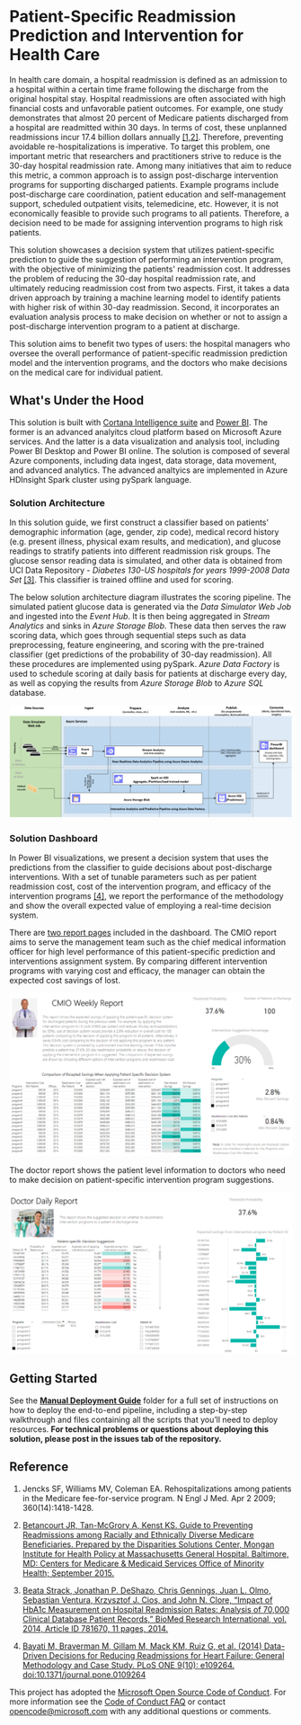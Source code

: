 # Patient-Specific Readmission Prediction and Intervention for Health Care 

In health care domain, a hospital readmission is defined as an admission to a hospital within a certain time frame following the discharge from the original hospital stay. Hospital readmissions are often associated with high financial costs and unfavorable patient outcomes. For example,  one study demonstrates that almost 20 percent of Medicare patients discharged from a hospital are readmitted within 30 days. In terms of cost, these unplanned readmissions incur 17.4 billion dollars annually [[1,2]](#reference). Therefore, preventing avoidable re-hospitalizations is imperative. To target this problem, one important metric that researchers and practitioners strive to reduce is the 30-day hospital readmission rate. Among many initiatives that aim to reduce this metric, a common approach is to assign post-discharge intervention programs for supporting discharged patients. Example programs include post-discharge care coordination, patient education and self-management support, scheduled outpatient visits, telemedicine, etc. However, it is not economically feasible to provide such programs to all patients. Therefore, a decision need to be made for assigning intervention programs to high risk patients.


This solution showcases a decision system that utilizes patient-specific prediction to guide the suggestion of performing an intervention program, with the objective of minimizing the patients' readmission cost. It addresses the problem of reducing the 30-day hospital readmission rate, and ultimately reducing readmission cost from two aspects. First, it takes a data driven approach by training a machine learning model to identify patients with higher risk of within 30-day readmission. Second, it incorporates an evaluation analysis process to make decision on whether or not to assign a post-discharge intervention program to a patient at discharge.

This solution aims to benefit two types of users: the hospital managers who oversee the  overall performance of patient-specific readmission prediction model and the intervention programs, and the doctors who make decisions on the medical care for individual patient.


## What's Under the Hood     

This solution is built with [Cortana Intelligence suite](https://azure.microsoft.com/en-us/suites/cortana-intelligence-suite/) and [Power BI](https://powerbi.microsoft.com/en-us/what-is-power-bi/). The former is an advanced analyitcs cloud platform based on Microsoft Azure services. And the latter is a data visualization and analysis tool, including Power BI Desktop and Power BI online. The solution is composed of several Azure components, including data ingest, data storage, data movement, and advanced analytics. The advanced analtyics are implemented in Azure HDInsight Spark cluster using pySpark language.


### Solution Architecture

In this solution guide, we first construct a classifier based on patients’ demographic information (age, gender, zip code), medical record history (e.g. present illness, physical exam results, and medication), and glucose readings to stratify patients into different readmission risk groups. The glucose sensor reading data is simulated, and other data is obtained from UCI Data Repository - *Diabetes 130-US hospitals for years 1999-2008 Data Set* [[3]](#reference). This classifier is trained offline and used for scoring. 

The below solution architecture diagram illustrates the scoring pipeline. The simulated patient glucose data is generated via the *Data Simulator Web Job* and ingested into the *Event Hub*. It is then being aggregated in *Stream Analytics* and sinks in *Azure Storage Blob*. These data then serves the raw scoring data, which goes through sequential steps such as data preprocessing, feature engineering, and scoring with the pre-trained classifier (get predictions of the probability of 30-day readmission). All these procedures are implemented using pySpark. *Azure Data Factory* is used to schedule scoring at daily basis for patients at discharge every day, as well as copying the results from *Azure Storage Blob* to *Azure SQL* database.

![Solution Diagram Picture](./resource/solutiondiagrampicture.PNG)

### Solution Dashboard 

In Power BI visualizations, we present a decision system that uses the predictions from the classifier to guide decisions about post-discharge interventions. With a set of tunable parameters such as per patient readmission cost, cost of the intervention program, and efficacy of the intervention programs [[4]](*reference), we report the performance of the methodology and show the overall expected value of employing a real-time decision system.


There are [two report pages](https://msit.powerbi.com/view?r=eyJrIjoiZjJjOTkyM2QtYTU4OS00NDU5LThkMjctNThjM2VlOGJmNWVlIiwidCI6IjcyZjk4OGJmLTg2ZjEtNDFhZi05MWFiLTJkN2NkMDExZGI0NyIsImMiOjV9) included in the dashboard. The CMIO report aims to serve the management team such as the chief medical information officer for high level performance of this patient-specific prediction and interventions assignment system. By comparing different intervention programs with varying cost and efficacy, the manager can obtain the expected cost savings of lost.  


![CMIO Report](./resource/CMIOReport.PNG)

The doctor report shows the patient level information to doctors who need to make decision on patient-specific intervention program suggestions. 


![Doctor Report](./resource/DoctorDailyReport.PNG)




## Getting Started

See the **[Manual Deployment Guide](https://github.com/Azure/cortana-intelligence-readmissionprediction/tree/master/Spark/Technical%20Deployment%20Guide)** folder for a full set of instructions on how to deploy the end-to-end pipeline, including a step-by-step walkthrough and files containing all the scripts that you’ll need to deploy resources. **For technical problems or questions about deploying this solution, please post in the issues tab of the repository.**




## Reference

1.  Jencks SF, Williams MV, Coleman EA. Rehospitalizations among patients in the Medicare fee-for-service program. N Engl J Med. Apr 2 2009; 360(14):1418-1428. 

2.  [Betancourt JR, Tan-McGrory A, Kenst KS. Guide to Preventing Readmissions among Racially and Ethnically Diverse Medicare Beneficiaries. Prepared by the Disparities Solutions Center, Mongan Institute for Health Policy at Massachusetts General Hospital. Baltimore, MD: Centers for Medicare & Medicaid Services Office of Minority Health; September 2015.](https://www.cms.gov/About-CMS/Agency-information/OMH/Downloads/OMH_Readmissions_Guide.pdf) 

3. [Beata Strack, Jonathan P. DeShazo, Chris Gennings, Juan L. Olmo, Sebastian Ventura, Krzysztof J. Cios, and John N. Clore, “Impact of HbA1c Measurement on Hospital Readmission Rates: Analysis of 70,000 Clinical Database Patient Records,” BioMed Research International, vol. 2014, Article ID 781670, 11 pages, 2014.](https://archive.ics.uci.edu/ml/datasets/Diabetes+130-US+hospitals+for+years+1999-2008)

4. [Bayati M, Braverman M, Gillam M, Mack KM, Ruiz G, et al. (2014) Data-Driven Decisions for Reducing Readmissions for Heart Failure: General Methodology and Case Study. PLoS ONE 9(10): e109264. doi:10.1371/journal.pone.0109264](http://journals.plos.org/plosone/article?id=10.1371/journal.pone.0109264#pone.0109264.s001)

This project has adopted the [Microsoft Open Source Code of Conduct](https://opensource.microsoft.com/codeofconduct/). For more information see the [Code of Conduct FAQ](https://opensource.microsoft.com/codeofconduct/faq/) or contact [opencode@microsoft.com](mailto:opencode@microsoft.com) with any additional questions or comments.
